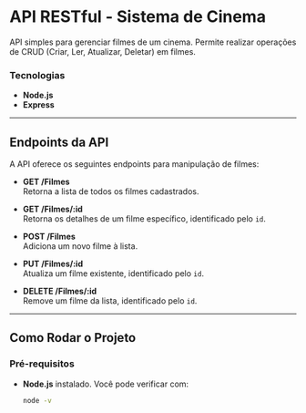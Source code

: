 # API RESTful - Sistema de Cinema

API simples para gerenciar filmes de um cinema. Permite realizar operações de CRUD (Criar, Ler, Atualizar, Deletar) em filmes.

### Tecnologias

- **Node.js**
- **Express**

---

## Endpoints da API

A API oferece os seguintes endpoints para manipulação de filmes:

- **GET /Filmes**  
  Retorna a lista de todos os filmes cadastrados.

- **GET /Filmes/:id**  
  Retorna os detalhes de um filme específico, identificado pelo `id`.

- **POST /Filmes**  
  Adiciona um novo filme à lista.

- **PUT /Filmes/:id**  
  Atualiza um filme existente, identificado pelo `id`.

- **DELETE /Filmes/:id**  
  Remove um filme da lista, identificado pelo `id`.

---

## Como Rodar o Projeto

### Pré-requisitos

- **Node.js** instalado. Você pode verificar com:
  ```bash
  node -v





